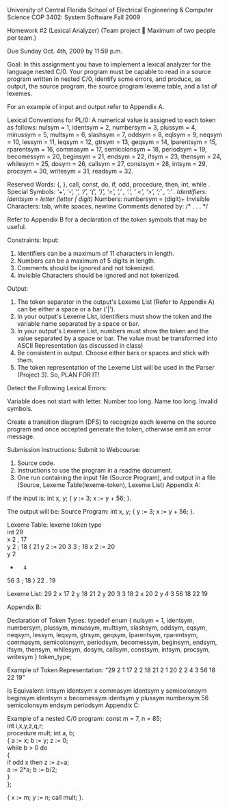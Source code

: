 University of Central Florida
School of Electrical Engineering & Computer Science
COP 3402: System Software
Fall 2009

Homework #2 (Lexical Analyzer)
(Team project  Maximum of two people per team.)

Due Sunday Oct. 4th, 2009 by 11:59 p.m. 

Goal:
In this assignment you have to implement a lexical analyzer for the language nested C/0. Your program must be capable to read in a source program written in nested C/0, identify some errors, and produce, as output, the source program, the source program lexeme table, and a list of lexemes. 

For an example of input and output refer to Appendix A.

Lexical Conventions for PL/0:
A numerical value is assigned to each token as follows: 
nulsym = 1, identsym = 2, numbersym = 3, plussym = 4, minussym = 5, multsym = 6,  slashsym = 7, oddsym = 8,  eqlsym = 9, neqsym = 10, lessym = 11, leqsym = 12, 
gtrsym = 13, geqsym = 14, lparentsym = 15, rparentsym = 16, commasym = 17, semicolonsym = 18, periodsym = 19, becomessym = 20, beginsym = 21, endsym = 22, ifsym = 23, thensym = 24, whilesym = 25, dosym = 26, callsym = 27, constsym = 28, intsym = 29, procsym = 30, writesym = 31, readsym = 32.

Reserved Words: {, }, call, const, do, if, odd, procedure, then, int, while .
Special Symbols: ‘+’, ‘-‘, ‘*’, ‘/’, ‘(‘, ‘)’, ‘=’, ’,’ , ‘.’, ‘ <’, ‘>’,  ‘;’ , ’:’ .
Identifiers: identsym = letter (letter | digit)* 
Numbers: numbersym = (digit)+
Invisible Characters: tab, white spaces, newline
Comments denoted by: /* . . .   */

Refer to Appendix B for a declaration of the token symbols that may be useful.

Constraints:
Input:
1.	Identifiers can be a maximum of 11 characters in length.
2.	Numbers can be a maximum of 5 digits in length.
3.	Comments should be ignored and not tokenized.
4.	Invisible Characters should be ignored and not tokenized.

Output:
1.	The token separator in the output's Lexeme List (Refer to Appendix A) can be either a space or a bar ('|').
2.	In your output's Lexeme List, identifiers must show the token and the variable name separated by a space or bar.
3.	In your output's Lexeme List, numbers must show the token and the value separated by a space or bar. The value must be transformed into ASCII Representation (as discussed in class)
4.	Be consistent in output. Choose either bars or spaces and stick with them.
5.	The token representation of the Lexeme List will be used in the Parser (Project 3). So, PLAN FOR IT!

Detect the Following Lexical Errors:

Variable does not start with letter.
Number too long.
Name too long.
Invalid symbols.

Create a transition diagram (DFS) to recognize each lexeme on the source program and once accepted generate the token, otherwise emit an error message.
 
Submission Instructions:
Submit to Webcourse:
1.	 Source code.
2.	 Instructions to use the program in a readme document.
3.	 One run containing the input file (Source Program), and output in a file (Source, Lexeme Table(lexeme-token), Lexeme List)
Appendix A:

If the input is:
int x, y;
{
	y := 3;
	x := y + 56;
}.

The output will be:
Source Program:
int x, y;
{
	y := 3;
	x := y + 56;
}.

Lexeme Table:
lexeme		token type 	
int		29		
x		2
,		17		
y		2
;		18
{		21
y		2
:=		20
3		3
;		18
x		2
:= 	 	20		
y		2
+		4
56		3
;		18
} 		22
.		19

Lexeme List:
29  2 x  17  2 y  18  21 2 y 20 3 3 18  2 x  20  2  y  4  3  56  18  22  19

Appendix B:

Declaration of Token Types:
typedef enum { 
nulsym = 1, identsym, numbersym, plussym, minussym,
multsym,  slashsym, oddsym, eqsym, neqsym, lessym, leqsym,
gtrsym, geqsym, lparentsym, rparentsym, commasym, semicolonsym,
periodsym, becomessym, beginsym, endsym, ifsym, thensym, 
whilesym, dosym, callsym, constsym, intsym, procsym, writesym
} token_type;


Example of Token Representation:
“29  2  1  17  2  2  18  21  2  1  20  2	2  4  3  56  18  22  19”

Is Equivalent:
intsym	 identsym  x  commasym  identsym  y  semicolonsym  beginsym  identsym  x
becomessym  identsym  y  plussym  numbersym  56  semicolonsym  endsym  periodsym
Appendix C:

Example of a nested C/0 program: 
const m = 7, n = 85;  
int  i,x,y,z,q,r;  
procedure mult; 
   int a, b;  
  { 
  a := x;  b := y; z := 0;   
  while b > 0 do    
    {       
       if odd x then z := z+a;       
       a := 2*a; 
       b := b/2;     
    }   
};

{
  x := m;
  y := n;
  call mult;
}.

